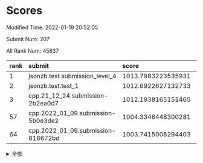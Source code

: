 # Scores

Modified Time: 2022-01-19 20:52:05

Submit Num: 207

All Rank Num: 45837

| rank |               submit               |       score        |       sigma        | pk_num |
| :--- | :--------------------------------- | :----------------- | :----------------- | :----- |
| 1    | jsonzb.test.submission_level_4     | 1013.7983223535931 | 0.7942255200486028 | 886    |
| 2    | jsonzb.test.test_1                 | 1012.6922627132733 | 0.7863363707076514 | 697    |
| 3    | cpp.21_12_24.submission-2b2ea0d7   | 1012.1938165151465 | 0.7618206132491145 | 888    |
| 57   | cpp.2022_01_09.submission-5b0e3de2 | 1004.3346448300281 | 0.7114277821701427 | 882    |
| 64   | cpp.2022_01_09.submission-816672bd | 1003.7415008294403 | 0.7183745789641267 | 886    |


<details>
<summary>全部</summary>

| rank |                 submit                 |       score        |       sigma        | pk_num |
| :--- | :------------------------------------- | :----------------- | :----------------- | :----- |
| 1    | jsonzb.test.submission_level_4         | 1013.7983223535931 | 0.7942255200486028 | 886    |
| 2    | jsonzb.test.test_1                     | 1012.6922627132733 | 0.7863363707076514 | 697    |
| 3    | cpp.21_12_24.submission-2b2ea0d7       | 1012.1938165151465 | 0.7618206132491145 | 888    |
| 4    | gobigger.level_3.submission_level_3_36 | 1011.9650261491644 | 0.7794797307662913 | 885    |
| 5    | gobigger.level_3.submission_level_3_42 | 1011.0918032901124 | 0.7512860362783083 | 885    |
| 6    | gobigger.level_3.submission_level_3_33 | 1011.0899781525019 | 0.7465949637576252 | 895    |
| 7    | gobigger.level_3.submission_level_3_43 | 1010.799665434174  | 0.7596331877975055 | 884    |
| 8    | gobigger.level_3.submission_level_3_37 | 1010.7948339547876 | 0.749617526711513  | 887    |
| 9    | gobigger.level_3.submission_level_3_31 | 1010.7530734953621 | 0.7478830578741038 | 886    |
| 10   | gobigger.level_3.submission_level_3_16 | 1010.7447804506545 | 0.7529800038652986 | 885    |
| 11   | gobigger.level_3.submission_level_3_8  | 1010.7331595588535 | 0.7430526438312276 | 889    |
| 12   | gobigger.level_3.submission_level_3_32 | 1010.7103224474008 | 0.7439883149074361 | 884    |
| 13   | gobigger.level_3.submission_level_3_28 | 1010.4554192210439 | 0.757464179645407  | 886    |
| 14   | gobigger.level_3.submission_level_3_11 | 1010.4458591928826 | 0.7301137284730311 | 885    |
| 15   | gobigger.level_3.submission_level_3_4  | 1010.2503512790208 | 0.7534828680494943 | 885    |
| 16   | gobigger.level_3.submission_level_3_45 | 1010.204354286298  | 0.7515316427197388 | 884    |
| 17   | gobigger.level_3.submission_level_3_12 | 1010.1629451704042 | 0.7525401343567006 | 882    |
| 18   | gobigger.level_3.submission_level_3_44 | 1010.1620485159319 | 0.7624619685377801 | 886    |
| 19   | gobigger.level_3.submission_level_3_10 | 1010.1588519838599 | 0.7356553322134365 | 885    |
| 20   | gobigger.level_3.submission_level_3_15 | 1010.1411577654677 | 0.7375161624597023 | 890    |
| 21   | gobigger.level_3.submission_level_3_41 | 1010.1312861980647 | 0.7491449403683359 | 889    |
| 22   | gobigger.level_3.submission_level_3_35 | 1010.1172550870544 | 0.730622420434784  | 886    |
| 23   | gobigger.level_3.submission_level_3_21 | 1010.1092677096531 | 0.7687362160720372 | 887    |
| 24   | gobigger.level_3.submission_level_3_0  | 1010.0174178357981 | 0.7439995923842793 | 886    |
| 25   | gobigger.level_3.submission_level_3_47 | 1010.0068400705343 | 0.7399494218463779 | 889    |
| 26   | gobigger.level_3.submission_level_3_18 | 1009.9259374159064 | 0.7448922672272356 | 885    |
| 27   | gobigger.level_3.submission_level_3_29 | 1009.9173397721123 | 0.7438414528248063 | 891    |
| 28   | gobigger.level_3.submission_level_3_26 | 1009.8778213264371 | 0.7508280583997496 | 883    |
| 29   | gobigger.level_3.submission_level_3_48 | 1009.8226475079081 | 0.756226906424665  | 886    |
| 30   | gobigger.level_3.submission_level_3_27 | 1009.7915057305871 | 0.7621800971488071 | 885    |
| 31   | gobigger.level_3.submission_level_3_2  | 1009.7240936386232 | 0.749156130118673  | 888    |
| 32   | gobigger.level_3.submission_level_3_6  | 1009.7227166995372 | 0.7586927826781912 | 883    |
| 33   | gobigger.level_3.submission_level_3_13 | 1009.7061397739659 | 0.756072794766247  | 886    |
| 34   | gobigger.level_3.submission_level_3_38 | 1009.6813598807842 | 0.7409088369253857 | 883    |
| 35   | gobigger.level_3.submission_level_3_24 | 1009.6675797415335 | 0.7411607400508426 | 885    |
| 36   | gobigger.level_3.submission_level_3_25 | 1009.5994988173279 | 0.7328949626075937 | 886    |
| 37   | gobigger.level_3.submission_level_3_39 | 1009.5276647653892 | 0.7321262772513125 | 890    |
| 38   | gobigger.level_3.submission_level_3_9  | 1009.4047597223833 | 0.7542598856743681 | 889    |
| 39   | gobigger.level_3.submission_level_3_49 | 1009.3949685208198 | 0.7402933754274741 | 888    |
| 40   | gobigger.level_3.submission_level_3_23 | 1009.3672674576322 | 0.7334133445171589 | 886    |
| 41   | gobigger.level_3.submission_level_3_5  | 1009.2487782492665 | 0.7471068831078338 | 889    |
| 42   | gobigger.level_3.submission_level_3_20 | 1009.199722123712  | 0.7371050677108625 | 888    |
| 43   | gobigger.level_3.submission_level_3_34 | 1009.1684876939993 | 0.7383333896400196 | 884    |
| 44   | gobigger.level_3.submission_level_3_46 | 1009.1026848199342 | 0.7530296757492755 | 887    |
| 45   | gobigger.level_3.submission_level_3_1  | 1009.0284380662425 | 0.7347447204171542 | 889    |
| 46   | gobigger.level_3.submission_level_3_19 | 1009.016901418189  | 0.7271050502248638 | 879    |
| 47   | gobigger.level_3.submission_level_3_14 | 1008.8086145011515 | 0.7531374732342522 | 890    |
| 48   | gobigger.level_3.submission_level_3_3  | 1008.6923642798168 | 0.7568694567572622 | 891    |
| 49   | gobigger.level_3.submission_level_3_7  | 1008.6569174510579 | 0.7378620046131984 | 880    |
| 50   | gobigger.level_3.submission_level_3_40 | 1008.4118525803605 | 0.7265866514286455 | 884    |
| 51   | gobigger.level_3.submission_level_3_30 | 1008.2047262587818 | 0.7291060064371966 | 884    |
| 52   | gobigger.level_3.submission_level_3_17 | 1008.1766943424103 | 0.7230643797182551 | 888    |
| 53   | gobigger.level_3.submission_level_3_22 | 1007.6915051509268 | 0.7361557242015193 | 891    |
| 54   | gobigger.level_1.submission_level_1_33 | 1004.8225975305434 | 0.7278022821980956 | 887    |
| 55   | gobigger.level_1.submission_level_1_22 | 1004.5459678117621 | 0.7329434799549585 | 889    |
| 56   | gobigger.level_1.submission_level_1_42 | 1004.5019897240726 | 0.7249320671865549 | 894    |
| 57   | cpp.2022_01_09.submission-5b0e3de2     | 1004.3346448300281 | 0.7114277821701427 | 882    |
| 58   | gobigger.level_1.submission_level_1_23 | 1004.2359463521638 | 0.7182782741037838 | 888    |
| 59   | gobigger.level_1.submission_level_1_0  | 1004.1814606835673 | 0.7383891359526208 | 886    |
| 60   | gobigger.level_1.submission_level_1_6  | 1004.1012389868888 | 0.7274446907619208 | 890    |
| 61   | gobigger.level_1.submission_level_1_31 | 1004.0455050963002 | 0.7111562613411923 | 888    |
| 62   | gobigger.level_1.submission_level_1_17 | 1003.9442247395508 | 0.7244993075392183 | 889    |
| 63   | gobigger.level_1.submission_level_1_39 | 1003.924877381205  | 0.7155497006651149 | 891    |
| 64   | cpp.2022_01_09.submission-816672bd     | 1003.7415008294403 | 0.7183745789641267 | 886    |
| 65   | gobigger.level_1.submission_level_1_18 | 1003.6788186311353 | 0.7293425483286509 | 884    |
| 66   | gobigger.level_1.submission_level_1_30 | 1003.4821258129351 | 0.7056066587626579 | 888    |
| 67   | gobigger.level_1.submission_level_1_38 | 1003.451773463608  | 0.7255148562608272 | 884    |
| 68   | gobigger.level_1.submission_level_1_19 | 1003.4516824709186 | 0.7072350417562221 | 888    |
| 69   | gobigger.level_1.submission_level_1_40 | 1003.4499700574008 | 0.715723047590581  | 887    |
| 70   | gobigger.level_1.submission_level_1_24 | 1003.4461511023361 | 0.7259756808202121 | 883    |
| 71   | gobigger.level_1.submission_level_1_13 | 1003.3994354247776 | 0.715739693389854  | 888    |
| 72   | gobigger.level_1.submission_level_1_27 | 1003.3588821907977 | 0.7318101425838381 | 887    |
| 73   | gobigger.level_1.submission_level_1_16 | 1003.2919332261289 | 0.7183733564808661 | 886    |
| 74   | gobigger.level_1.submission_level_1_28 | 1003.2822871733307 | 0.7257469125061304 | 887    |
| 75   | gobigger.level_1.submission_level_1_41 | 1003.2667438399285 | 0.7132462734264358 | 889    |
| 76   | gobigger.level_1.submission_level_1_8  | 1003.2230170526672 | 0.7255296457798981 | 881    |
| 77   | gobigger.level_1.submission_level_1_25 | 1003.2220629621801 | 0.7140110740831742 | 885    |
| 78   | gobigger.level_1.submission_level_1_10 | 1003.2160966299301 | 0.7324953408146552 | 882    |
| 79   | gobigger.level_1.submission_level_1_35 | 1003.1876465379004 | 0.7148372642510078 | 894    |
| 80   | gobigger.level_1.submission_level_1_34 | 1003.182835413114  | 0.7189845442449644 | 890    |
| 81   | gobigger.level_1.submission_level_1_36 | 1003.1695569263901 | 0.7131156030041735 | 883    |
| 82   | gobigger.level_1.submission_level_1_11 | 1003.1521708197516 | 0.7201841539741061 | 883    |
| 83   | gobigger.level_1.submission_level_1_7  | 1003.0324549243992 | 0.7109810053291602 | 892    |
| 84   | gobigger.level_1.submission_level_1_29 | 1002.960160451169  | 0.7155819903597419 | 883    |
| 85   | gobigger.level_1.submission_level_1_5  | 1002.9405120631253 | 0.710185699434973  | 883    |
| 86   | gobigger.level_1.submission_level_1_14 | 1002.9115631864306 | 0.7016130510068476 | 887    |
| 87   | gobigger.level_1.submission_level_1_45 | 1002.9009233997231 | 0.7238244632691474 | 888    |
| 88   | gobigger.level_1.submission_level_1_2  | 1002.848156135699  | 0.7169196733260078 | 886    |
| 89   | gobigger.level_1.submission_level_1_32 | 1002.7619326692404 | 0.7059516339924439 | 884    |
| 90   | gobigger.level_1.submission_level_1_4  | 1002.7603601895063 | 0.7058762446396469 | 886    |
| 91   | gobigger.level_1.submission_level_1_20 | 1002.6883532525331 | 0.721675396066896  | 889    |
| 92   | gobigger.level_1.submission_level_1_49 | 1002.6678831253297 | 0.7204250183390282 | 887    |
| 93   | gobigger.level_1.submission_level_1_37 | 1002.6185770015927 | 0.7168995095196549 | 886    |
| 94   | gobigger.level_1.submission_level_1_48 | 1002.5349773735012 | 0.7080256472494234 | 888    |
| 95   | gobigger.level_1.submission_level_1_9  | 1002.50823079744   | 0.7259801174308829 | 887    |
| 96   | gobigger.level_1.submission_level_1_1  | 1002.4631185707049 | 0.7047611526393763 | 887    |
| 97   | gobigger.level_1.submission_level_1_43 | 1002.4204193713948 | 0.7224691130876993 | 885    |
| 98   | gobigger.level_1.submission_level_1_12 | 1002.3994114489986 | 0.7122332169193732 | 888    |
| 99   | gobigger.level_1.submission_level_1_26 | 1002.3991802666657 | 0.7073249466106202 | 884    |
| 100  | gobigger.level_1.submission_level_1_3  | 1002.3309812546622 | 0.7169290482681066 | 887    |
| 101  | gobigger.level_1.submission_level_1_44 | 1002.2495663298671 | 0.7278877758888982 | 886    |
| 102  | gobigger.level_1.submission_level_1_15 | 1001.8638147973469 | 0.7181177353576114 | 887    |
| 103  | gobigger.level_1.submission_level_1_21 | 1001.8192422281287 | 0.7083309435481212 | 886    |
| 104  | gobigger.level_1.submission_level_1_46 | 1001.6929428304535 | 0.7261602180769698 | 885    |
| 105  | gobigger.level_1.submission_level_1_47 | 1001.4731316377837 | 0.7083878154196238 | 884    |
| 106  | gobigger.random.submission_random_40   | 997.2549272335142  | 0.7234118812927963 | 887    |
| 107  | gobigger.random.submission_random_3    | 997.0420758243444  | 0.7256195876279194 | 883    |
| 108  | gobigger.random.submission_random_23   | 996.8613527846559  | 0.7207343263124111 | 886    |
| 109  | gobigger.random.submission_random_20   | 996.7988427526159  | 0.7147751149268226 | 888    |
| 110  | gobigger.random.submission_random_6    | 996.6797791756206  | 0.7239148692069702 | 889    |
| 111  | gobigger.random.submission_random_18   | 996.67866611676    | 0.7085035270452001 | 886    |
| 112  | gobigger.random.submission_random_35   | 996.6097996843026  | 0.7408137431013567 | 889    |
| 113  | gobigger.random.submission_random_45   | 996.5976376721492  | 0.7250452284388604 | 886    |
| 114  | gobigger.random.submission_random_9    | 996.5122707473821  | 0.7172374108707084 | 883    |
| 115  | gobigger.random.submission_random_4    | 996.4554904484706  | 0.7180366232053071 | 890    |
| 116  | gobigger.random.submission_random_46   | 996.4320516013424  | 0.7244663315978573 | 885    |
| 117  | gobigger.random.submission_random_16   | 996.3376743860905  | 0.7218115951563181 | 887    |
| 118  | gobigger.random.submission_random_47   | 996.307038080188   | 0.7147767084664067 | 891    |
| 119  | gobigger.random.submission_random_28   | 996.2668089482303  | 0.6991037681649072 | 881    |
| 120  | gobigger.random.submission_random_42   | 996.2261777560308  | 0.7169641604662405 | 889    |
| 121  | gobigger.random.submission_random_29   | 996.2106164789849  | 0.7264650777759919 | 884    |
| 122  | gobigger.random.submission_random_25   | 996.1982636774951  | 0.7188773310138343 | 892    |
| 123  | gobigger.random.submission_random_1    | 996.175993545835   | 0.7196184092025674 | 893    |
| 124  | gobigger.random.submission_random_37   | 996.1030512697414  | 0.702025203152172  | 889    |
| 125  | gobigger.random.submission_random_13   | 996.0565219794421  | 0.7259947386516602 | 891    |
| 126  | gobigger.random.submission_random_39   | 996.0422996724581  | 0.7177369134079875 | 888    |
| 127  | gobigger.random.submission_random_5    | 995.9825298273262  | 0.7292546794950481 | 889    |
| 128  | gobigger.random.submission_random_15   | 995.9428606700908  | 0.7212324211426595 | 882    |
| 129  | gobigger.random.submission_random_7    | 995.9280729599835  | 0.7194494406533742 | 887    |
| 130  | gobigger.random.submission_random_22   | 995.9219164083129  | 0.7216555947585543 | 891    |
| 131  | gobigger.random.submission_random_0    | 995.9156528589684  | 0.7335740787491322 | 886    |
| 132  | gobigger.random.submission_random_21   | 995.9115573762015  | 0.7099358719608351 | 888    |
| 133  | gobigger.random.submission_random_41   | 995.8946728142625  | 0.7113916480655761 | 888    |
| 134  | gobigger.random.submission_random_19   | 995.8928616516383  | 0.704999469439236  | 888    |
| 135  | gobigger.random.submission_random_38   | 995.8737243614615  | 0.7265893514016303 | 889    |
| 136  | gobigger.random.submission_random_43   | 995.8322060648015  | 0.7343896594999638 | 887    |
| 137  | gobigger.random.submission_random_33   | 995.7986572228127  | 0.7216777012725316 | 895    |
| 138  | gobigger.random.submission_random_11   | 995.7971466414516  | 0.7372892781817814 | 890    |
| 139  | gobigger.random.submission_random_17   | 995.6588758491882  | 0.7163249348128693 | 890    |
| 140  | gobigger.random.submission_random_14   | 995.6395037547633  | 0.7181784718908724 | 885    |
| 141  | gobigger.random.submission_random_10   | 995.62887156819    | 0.7464212823473074 | 886    |
| 142  | gobigger.random.submission_random_34   | 995.6153255454993  | 0.7161781006702    | 882    |
| 143  | gobigger.random.submission_random_48   | 995.5166626066937  | 0.7262895900171016 | 887    |
| 144  | gobigger.random.submission_random_31   | 995.4812713319174  | 0.7201464367973464 | 884    |
| 145  | gobigger.random.submission_random_44   | 995.4605181133023  | 0.7354256636034291 | 883    |
| 146  | gobigger.random.submission_random_36   | 995.4387261687328  | 0.7342877471386351 | 886    |
| 147  | gobigger.random.submission_random_30   | 995.2139646206656  | 0.7197046945078462 | 888    |
| 148  | gobigger.random.submission_random_49   | 995.1473511427054  | 0.7136677146572883 | 889    |
| 149  | gobigger.random.submission_random_24   | 995.1436143954802  | 0.7163650193561295 | 881    |
| 150  | gobigger.random.submission_random_2    | 995.1422501851131  | 0.7106823086186588 | 887    |
| 151  | gobigger.random.submission_random_27   | 995.0835002164108  | 0.7147670072806677 | 893    |
| 152  | gobigger.random.submission_random_12   | 995.0435847107983  | 0.7290335348891334 | 888    |
| 153  | gobigger.random.submission_random_26   | 994.9577395682052  | 0.7198532254165662 | 885    |
| 154  | gobigger.random.submission_random_32   | 994.8876452554761  | 0.7090901370573103 | 887    |
| 155  | gobigger.random.submission_random_8    | 994.5596823235683  | 0.7186216720318308 | 884    |
| 156  | gobigger.level_2.submission_level_2_32 | 994.1988137075565  | 0.735014920358743  | 887    |
| 157  | gobigger.level_2.submission_level_2_5  | 993.8760162300321  | 0.741484938272015  | 890    |
| 158  | gobigger.level_2.submission_level_2_33 | 993.847314880453   | 0.745938245899492  | 887    |
| 159  | gobigger.level_2.submission_level_2_3  | 993.8122279948128  | 0.7445575058440523 | 883    |
| 160  | gobigger.level_2.submission_level_2_22 | 993.7310493044298  | 0.7529577768954469 | 889    |
| 161  | gobigger.level_2.submission_level_2_45 | 993.6161188904132  | 0.7443237338990266 | 882    |
| 162  | gobigger.level_2.submission_level_2_35 | 993.4696421630464  | 0.7436189175055189 | 884    |
| 163  | gobigger.level_2.submission_level_2_1  | 993.4013844103218  | 0.7541720023469873 | 891    |
| 164  | gobigger.level_2.submission_level_2_4  | 993.3364102709492  | 0.7321785238357584 | 888    |
| 165  | gobigger.level_2.submission_level_2_24 | 993.2696746860425  | 0.7320866759412592 | 890    |
| 166  | gobigger.level_2.submission_level_2_28 | 993.1028341935636  | 0.7400453921700678 | 888    |
| 167  | gobigger.level_2.submission_level_2_8  | 993.0464375633026  | 0.7444870750642987 | 882    |
| 168  | gobigger.level_2.submission_level_2_41 | 992.9706292115696  | 0.7451119638867733 | 892    |
| 169  | gobigger.level_2.submission_level_2_43 | 992.928329240699   | 0.7418676226174127 | 886    |
| 170  | gobigger.level_2.submission_level_2_42 | 992.9068356522074  | 0.7499722381710909 | 892    |
| 171  | gobigger.level_2.submission_level_2_11 | 992.8550087218684  | 0.7583552970149804 | 885    |
| 172  | gobigger.level_2.submission_level_2_18 | 992.8209807439864  | 0.7500854755892565 | 889    |
| 173  | gobigger.level_2.submission_level_2_2  | 992.7839746939286  | 0.7437540482164862 | 887    |
| 174  | gobigger.level_2.submission_level_2_40 | 992.7177576077896  | 0.7381001332256261 | 889    |
| 175  | gobigger.level_2.submission_level_2_25 | 992.7064588726381  | 0.7442238604401972 | 887    |
| 176  | gobigger.level_2.submission_level_2_7  | 992.5991246489608  | 0.7615911571043386 | 879    |
| 177  | gobigger.level_2.submission_level_2_0  | 992.5436307491108  | 0.7485512037532636 | 890    |
| 178  | gobigger.level_2.submission_level_2_47 | 992.5333602837131  | 0.7386944659197292 | 889    |
| 179  | gobigger.level_2.submission_level_2_20 | 992.4520312509953  | 0.7588112557636942 | 886    |
| 180  | gobigger.level_2.submission_level_2_13 | 992.3429816745163  | 0.781124072171465  | 883    |
| 181  | gobigger.level_2.submission_level_2_31 | 992.305599842518   | 0.75362587048808   | 890    |
| 182  | gobigger.level_2.submission_level_2_14 | 992.2348334261575  | 0.755334665400351  | 886    |
| 183  | gobigger.level_2.submission_level_2_44 | 992.1498787205475  | 0.7632696682786916 | 887    |
| 184  | gobigger.level_2.submission_level_2_46 | 992.065826309706   | 0.7485703834249359 | 883    |
| 185  | gobigger.level_2.submission_level_2_37 | 992.0585614719889  | 0.7588106585825688 | 890    |
| 186  | gobigger.level_2.submission_level_2_23 | 992.0492592010339  | 0.7464307531221593 | 886    |
| 187  | gobigger.level_2.submission_level_2_12 | 991.9975310451566  | 0.7561363530389177 | 883    |
| 188  | gobigger.level_2.submission_level_2_26 | 991.9095870983202  | 0.7612945621810642 | 880    |
| 189  | gobigger.level_2.submission_level_2_21 | 991.8653892441617  | 0.7469419829318348 | 888    |
| 190  | gobigger.level_2.submission_level_2_15 | 991.8354234799572  | 0.7696358074749166 | 888    |
| 191  | gobigger.level_2.submission_level_2_48 | 991.6728377519858  | 0.771328359475832  | 892    |
| 192  | gobigger.level_2.submission_level_2_34 | 991.6357570327256  | 0.7561870131795564 | 884    |
| 193  | gobigger.level_2.submission_level_2_9  | 991.619631771773   | 0.7470382462506633 | 888    |
| 194  | gobigger.level_2.submission_level_2_17 | 991.5893725517956  | 0.7411327816962907 | 891    |
| 195  | gobigger.level_2.submission_level_2_10 | 991.4960698308239  | 0.7510116295791623 | 882    |
| 196  | gobigger.level_2.submission_level_2_29 | 991.1430295086002  | 0.760473928341833  | 889    |
| 197  | gobigger.level_2.submission_level_2_6  | 991.1419707231191  | 0.753428094279741  | 887    |
| 198  | gobigger.level_2.submission_level_2_36 | 990.9755481526194  | 0.7619691111078818 | 888    |
| 199  | gobigger.level_2.submission_level_2_27 | 990.8704973130463  | 0.7660172319664404 | 885    |
| 200  | gobigger.level_2.submission_level_2_30 | 990.7567577026633  | 0.7565564168754451 | 878    |
| 201  | gobigger.level_2.submission_level_2_38 | 990.656310257276   | 0.789847015841566  | 879    |
| 202  | gobigger.level_2.submission_level_2_16 | 990.6493882459636  | 0.7619307502532157 | 890    |
| 203  | gobigger.level_2.submission_level_2_49 | 990.5955950790247  | 0.7580160151344754 | 882    |
| 204  | gobigger.level_2.submission_level_2_39 | 990.3040172656723  | 0.7642467908133026 | 889    |
| 205  | gobigger.level_2.submission_level_2_19 | 988.5499875404606  | 0.8324077343520684 | 882    |
| 206  | gobigger.none.submission_none_0        | 975.9741885826496  | 1.5082946237950792 | 888    |
| 207  | gobigger.none.submission_none_1        | 975.3774695371625  | 1.4665030715393295 | 886    |

</details>